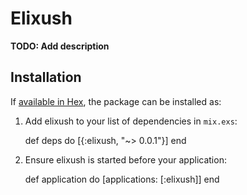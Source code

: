 # Elixush

**TODO: Add description**

## Installation

If [available in Hex](https://hex.pm/docs/publish), the package can be installed as:

  1. Add elixush to your list of dependencies in `mix.exs`:

        def deps do
          [{:elixush, "~> 0.0.1"}]
        end

  2. Ensure elixush is started before your application:

        def application do
          [applications: [:elixush]]
        end

